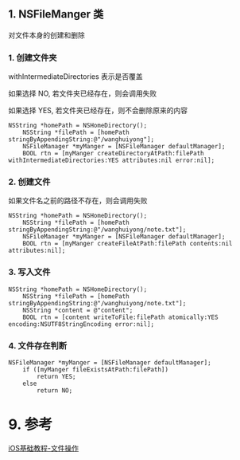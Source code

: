 ## 1. NSFileManger 类

对文件本身的创建和删除

### 1. 创建文件夹

withIntermediateDirectories 表示是否覆盖

如果选择 NO, 若文件夹已经存在，则会调用失败

如果选择 YES, 若文件夹已经存在，则不会删除原来的内容

```
NSString *homePath = NSHomeDirectory();
    NSString *filePath = [homePath stringByAppendingString:@"/wanghuiyong"];
    NSFileManager *myManger = [NSFileManager defaultManager];
    BOOL rtn = [myManger createDirectoryAtPath:filePath withIntermediateDirectories:YES attributes:nil error:nil];
```

### 2. 创建文件

如果文件名之前的路径不存在，则会调用失败

```
NSString *homePath = NSHomeDirectory();
    NSString *filePath = [homePath stringByAppendingString:@"/wanghuiyong/note.txt"];
    NSFileManager *myManger = [NSFileManager defaultManager];
    BOOL rtn = [myManger createFileAtPath:filePath contents:nil attributes:nil];
```

### 3. 写入文件

```
NSString *homePath = NSHomeDirectory();
    NSString *filePath = [homePath stringByAppendingString:@"/wanghuiyong/note.txt"];
    NSString *content = @"content";
    BOOL rtn = [content writeToFile:filePath atomically:YES encoding:NSUTF8StringEncoding error:nil];
```

### 4. 文件存在判断

```
NSFileManager *myManger = [NSFileManager defaultManager];
    if ([myManger fileExistsAtPath:filePath])
        return YES;
    else
        return NO;
```

# 9. 参考

[iOS基础教程-文件操作](http://www.imooc.com/learn/655)
